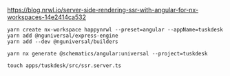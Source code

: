 https://blog.nrwl.io/server-side-rendering-ssr-with-angular-for-nx-workspaces-14e2414ca532

```
yarn create nx-workspace happynrwl --preset=angular --appName=tuskdesk
yarn add @nguniversal/express-engine
yarn add --dev @nguniversal/builders

yarn nx generate @schematics/angular:universal --project=tuskdesk

touch apps/tuskdesk/src/ssr.server.ts
```

